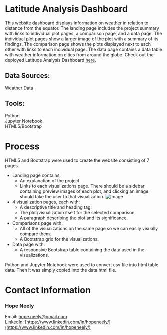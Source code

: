 # Latitude Analysis Dashboard

This website dashboard displays information on weather in relation to distance from the equator. The landing page includes the project summary with links to individual plot pages, a comparison page, and a data page. The individual plot pages show a larger image of the plot with a summary of its findings. The comparison page shows the plots displayed next to each other with links to each individual page. The data page contains a data table with weather information on cities from around the globe. Check out the deployed Latitude Analysis Dashboard [here](https://hopeneely.github.io/Web-Design-Challenge/index.html).

## Data Sources:

 [Weather Data](Resources/cities.csv)

## Tools:

Python<br>
Jupyter Notebook<br>
HTML5/Bootstrap

# Process

HTML5 and Bootstrap were used to create the website consisting of 7 pages.
* Landing page contains:
  * An explanation of the project.
  * Links to each visualizations page. There should be a sidebar containing preview images of each plot, and clicking an image should take the user to that visualization.
  ![image]()
* 4 visualization pages, each with:
  * A descriptive title and heading tag.
  * The plot/visualization itself for the selected comparison.
  * A paragraph describing the plot and its significance.
* Comparisons page with:
  * All of the visualizations on the same page so we can easily visually compare them.
  * A Bootstrap grid for the visualizations.
* Data page with:
  * A responsive Bootstrap table containing the data used in the visualizations.

Python and Jupyter Notebook were used to convert csv file into html table data. Then it was simply copied into the data.html file.<br> 

# Contact Information
### Hope Neely<br>
Email: [hope.neely@gmail.com](hope.neely@gmail.com)<br>
LinkedIn: [https://www.linkedin.com/in/hopeneely/](https://www.linkedin.com/in/hopeneely/)

